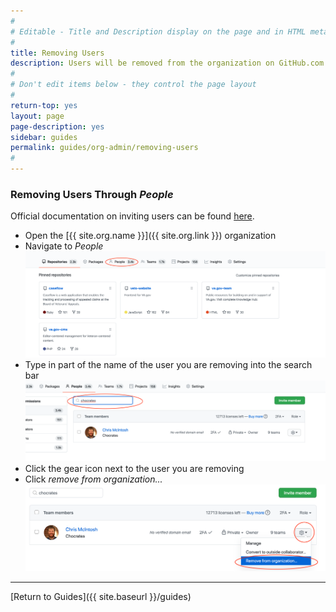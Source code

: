 ```yaml
---
#
# Editable - Title and Description display on the page and in HTML meta tags
#
title: Removing Users
description: Users will be removed from the organization on GitHub.com according to "User Retention Policy".
#
# Don't edit items below - they control the page layout
#
return-top: yes
layout: page
page-description: yes
sidebar: guides
permalink: guides/org-admin/removing-users
#
---
```

### Removing Users Through *People*

Official documentation on inviting users can be found [here](https://docs.github.com/en/github/setting-up-and-managing-organizations-and-teams/removing-a-member-from-your-organization).

* Open the [{{ site.org.name }}]({{ site.org.link }}) organization
* Navigate to *People*
![people location](imgs/manage-users.1.png)
* Type in part of the name of the user you are removing into the search bar
![users search bar](imgs/remove-users.1.png)
* Click the gear icon next to the user you are removing
* Click *remove from organization...*
![user settings drop down](imgs/remove-users.2.png)

---

[Return to Guides]({{ site.baseurl }}/guides)
